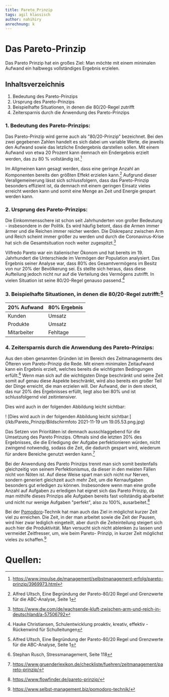 ```yaml
---
title: Pareto_Prinzip
tags: agil klassisch
author: nahihiry
anrechnung: k 
---
```


# Das Pareto-Prinzip

Das Pareto Prinzip hat ein großes Ziel: Man möchte mit einem minimalen Aufwand ein halbwegs vollständiges Ergebnis erzielen.

## Inhaltsverzeichnis
1. Bedeutung des Pareto-Prinzips
2. Ursprung des Pareto-Prinzips 
3. Beispielhafte Situationen, in denen die 80/20-Regel zutrifft 
4. Zeitersparnis durch die Anwendung des Pareto-Prinzips


### 1. Bedeutung des Pareto-Prinzips:

Das Pareto-Prinzip wird gerne auch als "80/20-Prinzip" bezeichnet. Bei den zwei gegebenen Zahlen handelt es sich dabei um variable Werte, die jeweils den Aufwand sowie das letzliche Endergebnis darstellen sollen. Mit einem Aufwand von etwa 20 Prozent kann demnach ein Endergebnis erzielt werden, das zu 80 % vollständig ist.[^1]

Im Allgmeinen kann gesagt werden, dass eine geringe Anzahl an Komponenten bereits den größten Effekt erzielen kann.[^2] Aufgrund dieser Verallgemeinerung lässt sich schlussfolgern, dass das Pareto-Prinzip besonders effizient ist, da demnach mit einem geringen Einsatz vieles erreicht werden kann und somit eine Menge an Zeit und Energie gespart werden kann.


### 2. Ursprung des Pareto-Prinzips:

Die Einkommensschere ist schon seit Jahrhunderten von großer Bedeutung - insbesondere in der Politik. Es wird häufig betont, dass die Armen immer ärmer und die Reichen immer reicher werden. Die Diskrepanz zwischen Arm und Reich scheint immer größer zu werden und durch die Coronavirus-Krise hat sich die Gesamtsituation noch weiter zugespitzt.[^3]

Vilfredo Pareto war ein italienischer Ökonom und hat bereits im 19. Jahrhundert die Unterschiede im Vermögen der Population analysiert.
Das Ergebnis seiner Analyse war, dass 80% des Gesamtvermögens im Besitz von nur 20% der Bevölkerung sei.
Es stellte sich heraus, dass diese Aufteilung jedoch nicht nur auf die Verteilung des Vermögens zutrifft. In vielen Situation ist seine 80/20-Regel genauso passend.[^4]


### 3. Beispielhafte Situationen, in denen die 80/20-Regel zutrifft:[^2]

| 20% Aufwand   | 80% Ergebnis  | 
| ------------- | ------------- |
|  Kunden       |   Umsatz      |
|  Produkte     |   Umsatz      |
|  Mitarbeiter  |   Fehltage    |


### 4. Zeitersparnis durch die Anwendung des Pareto-Prinzips:

Aus den oben genannten Gründen ist im Bereich des Zeitmanagements des Öfteren vom Pareto-Prinzip die Rede. Mit einem minimalen Zeitaufwand kann ein Ergebnis erzielt, welches bereits die wichtigsten Bedingungen erfüllt.[^5]
Wenn man sich auf die wichtigsten Dinge beschränkt und seine Zeit somit auf genau diese Aspekte beschränkt, wird also bereits ein großer Teil der Dinge erreicht, die man erzielen will. Der Aufwand, der in dem steckt, das nur 20% des Ergebnisses erfüllt, liegt also bei 80% und ist schlussfolgernd viel zeitintensiver. 

Dies wird auch in der folgenden Abbildung leicht sichtbar: 

! [Dies wird auch in der folgenden Abbildung leicht sichtbar:] (/kb/Pareto_Prinzip/Bildschirmfoto 2021-11-19 um 19.05.53.png.jpg)



Das Setzen von Prioritäten ist demnach ausschlaggebend für die Umsetzung des Pareto Prinzips. Oftmals sind die letzten 20% des Ergebnisses, die die Erledigung der Aufgabe perfektionieren würden, nicht zwingend notwendig, sodass die Zeit, die dadurch gespart wird, wiederum für andere Bereiche genutzt werden kann.[^6]

Bei der Anwendung des Pareto Prinzips trennt man sich somit bestenfalls gleichzeitig von seinem Perfektionismus, da dieser in den meisten Fällen nicht von Nöten ist. Auf diese Weise spart man sich nicht nur Nerven, sondern generiert gleichzeit auch mehr Zeit, um die Kernaufgaben besonders gut erledigen zu können. Insbesondere wenn man eine große Anzahl auf Aufgaben zu erledigen hat eignet sich das Pareto Prinzip, da man mithilfe dieses Prinzips alle Aufgaben bereits fast vollständig abarbeitet und nicht nur wenige Aufgaben "perfekt", also zu 100%, ausarbeitet.[^7]


Bei der [Pomodoro](https://github.com/ManagingProjectsSuccessfully/ManagingProjectsSuccessfully.github.io/blob/main/kb/Pomodoro.md)-Technik hat man auch das Ziel in möglichst kurzer Zeit viel zu erreichen. Die Zeit, in der man arbeitet sowie die Zeit der Pausen, wird hier zwar lediglich eingeteilt, aber durch die Zeiteinteilung steigert sich auch hier die Produktivität. Man versucht sich nicht ablenken zu lassen und vermeidet Zeitfresser, um, wie beim Pareto- Prinzip, in kurzer Zeit möglichst vieles zu schaffen.[^8]


# Quellen:
[^1]: https://www.impulse.de/management/selbstmanagement-erfolg/pareto-prinzip/3969973.html
[^2]: Alfred Ultsch, Eine Begründung der Pareto-80/20 Regel und Grenzwerte für die ABC-Analyse, Seite 1
[^3]: https://www.dw.com/de/wachsende-kluft-zwischen-arm-und-reich-in-deutschland/a-57506792
[^4]: Hauke Christiansen, Schulentwicklung proaktiv, kreativ, effektiv - Rückenwind für Schulleitungen
[^5]: Stephan Rusch, Stressmanagement, Seite 118
[^6]: https://www.gruenderlexikon.de/checkliste/fuehren/zeitmanagement/pareto-prinzip/
[^7]: https://www.flowfinder.de/pareto-prinzip/
[^8]: https://www.selbst-management.biz/pomodoro-technik/

